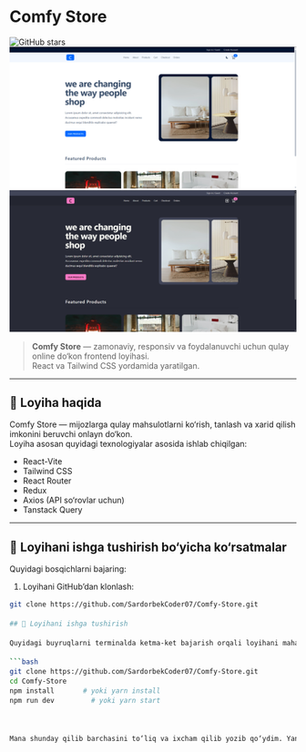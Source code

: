 # Comfy Store
![GitHub stars](https://img.shields.io/github/stars/SardorbekCoder07/COMFYSTORE?style=social)
![Comfy Store](./src/assets/Review/light.png)
![Comfy Store](./src/assets/Review/dark.png)

> **Comfy Store** — zamonaviy, responsiv va foydalanuvchi uchun qulay online do‘kon frontend loyihasi.  
> React va Tailwind CSS yordamida yaratilgan.

---

## 📖 Loyiha haqida

Comfy Store — mijozlarga qulay mahsulotlarni ko‘rish, tanlash va xarid qilish imkonini beruvchi onlayn do‘kon.  
Loyiha asosan quyidagi texnologiyalar asosida ishlab chiqilgan:

- React-Vite
- Tailwind CSS
- React Router
- Redux 
- Axios (API so‘rovlar uchun)
- Tanstack Query

---
## 🚀 Loyihani ishga tushirish bo‘yicha ko‘rsatmalar

Quyidagi bosqichlarni bajaring:
1. Loyihani GitHub’dan klonlash:
```bash
git clone https://github.com/SardorbekCoder07/Comfy-Store.git

## 🚀 Loyihani ishga tushirish

Quyidagi buyruqlarni terminalda ketma-ket bajarish orqali loyihani mahalliy kompyuteringizda ishga tushirishingiz mumkin:

```bash
git clone https://github.com/SardorbekCoder07/Comfy-Store.git
cd Comfy-Store
npm install       # yoki yarn install
npm run dev         # yoki yarn start



Mana shunday qilib barchasini to‘liq va ixcham qilib yozib qo‘ydim. Yana yordam kerak bo‘lsa, bemalol yozing!
